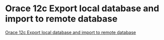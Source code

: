 # Orace 12c Export local database and import to remote database
[Orace 12c Export local database and import to remote database](https://aiwithcloud.com/2022/09/19/orace_12c_export_local_database_and_import_to_remote_database/)